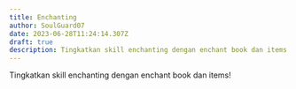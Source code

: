 ```yaml
---
title: Enchanting
author: SoulGuard07
date: 2023-06-28T11:24:14.307Z
draft: true
description: Tingkatkan skill enchanting dengan enchant book dan items!
---
```

Tingkatkan skill enchanting dengan enchant book dan items!